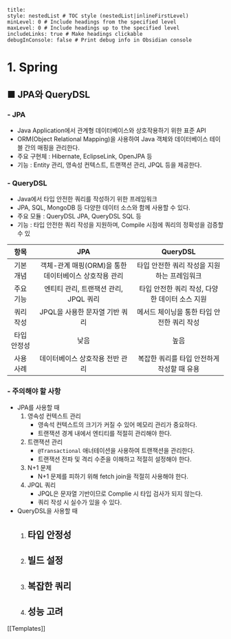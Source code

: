 ```table-of-contents
title: 
style: nestedList # TOC style (nestedList|inlineFirstLevel)
minLevel: 0 # Include headings from the specified level
maxLevel: 0 # Include headings up to the specified level
includeLinks: true # Make headings clickable
debugInConsole: false # Print debug info in Obsidian console
```

# 1. Spring
## ■ JPA와 QueryDSL

### - JPA
- Java Application에서 관계형 데이터베이스와 상호작용하기 위한 표준 API
- ORM(Object Relational Mapping)을 사용하여 Java 객체와 데이터베이스 테이블 간의 매핑을 관리한다.
- 주요 구현체 : Hibernate, EclipseLink, OpenJPA 등
- 기능 : Entity 관리, 영속성 컨텍스트, 트랜잭션 관리, JPQL 등을 제공한다.

### - QueryDSL
- Java에서 타입 안전한 쿼리를 작성하기 위한 프레임워크
- JPA, SQL, MongoDB 등 다양한 데이터 소스와 함께 사용할 수 있다.
- 주요 모듈 : QueryDSL JPA, QueryDSL SQL 등
- 기능 : 타입 안전한 쿼리 작성을 지원하며, Compile 시점에 쿼리의 정확성을 검증할 수 있

|   항목   |               JPA                |          QueryDSL           |
| :----: | :------------------------------: | :-------------------------: |
| 기본 개념  | 객체-관계 매핑(ORM)을 통한 데이터베이스 상호작용 관리 |  타입 안전한 쿼리 작성을 지원하는 프레임워크   |
| 주요 기능  |     엔티티 관리, 트랜잭션 관리, JPQL 쿼리     | 타입 안전한 쿼리 작성, 다양한 데이터 소스 지원 |
| 쿼리 작성  |       JPQL을 사용한 문자열 기반 쿼리        |  메서드 체이닝을 통한 타입 안전한 쿼리 작성   |
| 타입 안정성 |                낮음                |             높음              |
| 사용 사례  |        데이터베이스 상호작용 전반 관리         |  복잡한 쿼리를 타입 안전하게 작성할 때 유용   |
### - 주의해야 할 사항
- JPA를 사용할 때
    1. 영속성 컨텍스트 관리
         - 영속석 컨텍스트의 크기가 커질 수 있어 메모리 관리가 중요하다.
         - 트랜잭션 경계 내에서 엔티티를 적절히 관리해야 한다.
    2. 트랜잭션 관리
         - `@Transactional` 애너테이션을 사용하여 트랜잭션을 관리한다.
         - 트랜잭션 전파 및 격리 수준을 이해하고 적절히 설정해야 한다.
    3. N+1 문제
         - N+1 문제를 피하기 위해 fetch join을 적절히 사용해야 한다.
    4. JPQL 쿼리
         - JPQL은 문자열 기반이므로 Complie 시 타입 검사가 되지 않는다.
         - 쿼리 작성 시 실수가 있을 수 있다.
- QueryDSL을 사용할 때
	1. 타입 안정성
	     - 
	2. 빌드 설정
	     - 
	3. 복잡한 쿼리
	     - 
	4. 성능 고려
	     - 


[[Templates]]
